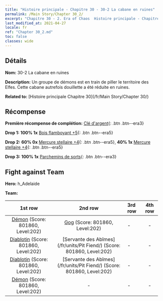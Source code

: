 ```yaml
---
title: "Histoire principale - Chapitre 30 - 30-2 La cabane en ruines"
permalink: /Main Story/Chapter 30_2/
excerpt: "Chapitre 30 - 2. Era of Chaos  Histoire principale - Chapitre 30_2. 30-2 La cabane en ruines"
last_modified_at: 2021-04-27
locale: fr
ref: "Chapter 30_2.md"
toc: false
classes: wide
---
```


## Détails

 **Nom:** 30-2 La cabane en ruines

 **Description:** Un groupe de démons est en train de piller le territoire des Elfes. Cette cabane autrefois douillette a été réduite en ruines.

 **Related to:** [Histoire principale Chapitre 30](/fr/Main Story/Chapter 30/)

## Récompense

 **Première récompense de complétion:** [Clé d'argent](/ItemsFR/con_693/){: .btn .btn--era3}

 **Drop 1:** **100% 1x** [Bois flamboyant +5](/ItemsFR/mat_97/){: .btn .btn--era5}

 **Drop 2:** **60% 0x** [Mercure stellaire +4](/ItemsFR/mat_91/){: .btn .btn--era5}, **40% 1x** [Mercure stellaire +4](/ItemsFR/mat_91/){: .btn .btn--era5}

 **Drop 3:** **100% 1x** [Parchemins de sorts](/ItemsFR/con_694/){: .btn .btn--era3}


## Fight against Team
 **Hero:** h_Adelaide

 **Team:**


  | 1st row | 2nd row | 3rd row | 4th row |
  |:----:|:----:|:----|:----:|
  | [Démon](/fr/units/Demon/) (Score: 801860, Level:202)  | [Gog](/fr/units/Gog/) (Score: 801860, Level:202)  | - | - |
  | [Diablotin](/fr/units/Imp/) (Score: 801860, Level:202)  | [Servante des Abîmes](/fr/units/Pit Fiend/) (Score: 801860, Level:202)  | - | - |
  | [Diablotin](/fr/units/Imp/) (Score: 801860, Level:202)  | [Servante des Abîmes](/fr/units/Pit Fiend/) (Score: 801860, Level:202)  | - | - |
  | [Démon](/fr/units/Demon/) (Score: 801860, Level:202)  | - | - | - |


